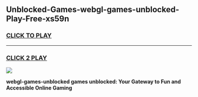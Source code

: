
## Unblocked-Games-webgl-games-unblocked-Play-Free-xs59n
<h3>
<a href="https://premium76.site?title=webgl-games-unblocked&ref=18A1">CLICK TO PLAY</a></h3>
<hr>

<h3>
<a href="https://premium76.site?title=webgl-games-unblocked&ref=18A1">CLICK 2 PLAY</a>
  
</h3>

<a href="https://premium76.site?title=webgl-games-unblocked&ref=18A1"><img src="https://clearcache.store/games.png"></a>


**webgl-games-unblocked games unblocked: Your Gateway to Fun and Accessible Online Gaming**
